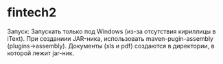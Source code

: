 # fintech2
Запуск:
Запускать только под Windows (из-за отсутствия кириллицы в iText).
При созданиии JAR-ника, использовать maven-pugin-assembly (plugins->assembly).
Документы (xls и pdf) создаются в директории, в которой лежит jar-ник.
